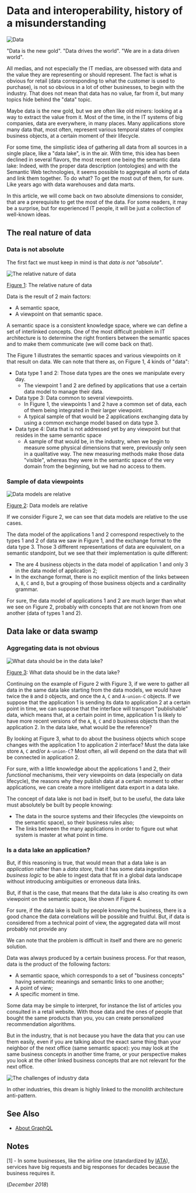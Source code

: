 # Data and interoperability, history of a misunderstanding

![Data](../images/data.jpg) 

"Data is the new gold". "Data drives the world". "We are in a data driven world".

All medias, and not especially the IT medias, are obsessed with data and the value they are representing or should represent. The fact is what is obvious for retail (data corresponding to what the customer is used to purchase), is not so obvious in a lot of other businesses, to begin with the industry. That does not mean that data has no value, far from it, but many topics hide behind the "data" topic.

Maybe data is the new gold, but we are often like old miners: looking at a way to extract the value from it. Most of the time, in the IT systems of big companies, data are everywhere, in many places. Many applications store many data  that, most often, represent various temporal states of complex business objects, at a certain moment of their lifecycle.

For some time, the simplistic idea of gathering all data from all sources in a single place, like a "data lake", is in the air. With time, this idea has been declined in several flavors, the most recent one being the semantic data lake: Indeed, with the proper data description (ontologies) and with the Semantic Web technologies, it seems possible to aggregate all sorts of data and link them together. To do what? To get the most out of them, for sure. Like years ago with data warehouses and data marts.

In this article, we will come back on two absolute dimensions to consider, that are a prerequisite to get the most of the data. For some readers, it may be a surprise, but for experienced IT people, it will be just a collection of well-known ideas.

## The real nature of data

### Data is not absolute

The first fact we must keep in mind is that *data is not "absolute"*.

![The relative nature of data](../yed/industry-data.png)

<u>Figure 1</u>: The relative nature of data

Data is the result of 2 main factors:

* A semantic space,
* A viewpoint on that semantic space.

A semantic space is a consistent knowledge space, where we can define a set of interlinked concepts. One of the most difficult problem in IT architecture is to determine the right frontiers between the semantic spaces and to make them communicate (we will come back on that).

The Figure 1 illustrates the semantic spaces and various viewpoints on it that result on data. We can note that there as, on Figure 1, 4 kinds of "data":

* Data type 1 and 2: Those data types are the ones we manipulate every day.
  * The viewpoint 1 and 2 are defined by applications that use a certain data model to manage their data.
* Data type 3: Data common to several viewpoints.
  * In Figure 1, the viewpoints 1 and 2 have a common set of data, each of them being integrated in their larger viewpoint.
  * A typical sample of that would be 2 applications exchanging data by using a common exchange model based on data type 3.
* Data type 4: Data that is not addressed yet by any viewpoint but that resides in the same semantic space
  * A sample of that would be, in the industry, when we begin to measure some physical dimensions that were, previously only seen in a qualitative way. The new measuring methods make those data "visible", whereas they were in the semantic space of the very domain from the beginning, but we had no access to them.

### Sample of data viewpoints

![Data models are relative](../yed/stubs01.png)

<u>Figure 2</u>: Data models are relative

If we consider Figure 2, we can see that data models are relative to the use cases.

The data model of the applications 1 and 2 correspond respectively to the types 1 and 2 of data we saw in Figure 1, and the exchange format to the data type 3. Those 3 different representations of data are equivalent, on a semantic standpoint, but we see that their implementation is quite different:

* The are 4 business objects in the data model of application 1 and only 3 in the data model of application 2;
* In the exchange format, there is no explicit mention of the links between ```A```, ```B```, ```C``` and ```D```, but a grouping of those business objects and a cardinality grammar.

For sure, the data model of applications 1 and 2 are much larger than what we see on Figure 2, probably with concepts that are not known from one another (data of types 1 and 2).

## Data lake or data swamp

### Aggregating data is not obvious

![What data should be in the data lake?](../yed/stubs02.png)

<u>Figure 3</u>: What data should be in the data lake?

Continuing on the example of Figure 2 with Figure 3, if we were to gather all data in the same data lake starting from the data models, we would have twice the ```B``` and ```D``` objects, and once the ```A```, ```C``` and ```A-union-C``` objects. If we suppose that the application 1 is sending its data to application 2 at a certain point in time, we can suppose that the interface will transport "publishable" data, which means that, at a certain point in time, application 1 is likely to have more recent versions of the ```A```, ```B```, ```C``` and ```D``` business objects than the application 2. In the data lake, what would be the reference?

By looking at Figure 3, what to do about the business objects which scope changes with the application 1 to application 2 interface? Must the data lake store ```A```, ```C``` and/or ```A-union-C```? Most often, all will depend on the data that will be connected in application 2.

For sure, with a little knowledge about the applications 1 and 2, their *functional* mechanisms, their very viewpoints on data (especially on data lifecycle), the reasons why they publish data at a certain moment to other applications, we can create a more intelligent data export in a data lake.

The concept of data lake is not bad in itself, but to be useful, the data lake must absolutely be built by people knowing:

* The data in the source systems and their lifecycles (the viewpoints on the semantic space), so their business rules also;
* The links between the many applications in order to figure out what system is master at what point in time.

### Is a data lake an application?

But, if this reasoning is true, that would mean that a data lake is an *application* rather than a *data store*, that it has some data ingestion *business logic* to be able to ingest data that fit in a global data landscape without introducing ambiguities or erroneous data links.

But, if that is the case, that means that the data lake is also creating its own viewpoint on the semantic space, like shown if Figure 4.


For sure, if the data lake is built by people knowing the business, there is a good chance the data correlations will be possible and fruitful. But, if data is considered from a technical point of view, the aggregated data will most probably not provide any



We can note that the problem is difficult in itself and there are no generic solution.



Data was always produced by a certain business process. For that reason, data is the product of the following factors:

  * A semantic space, which corresponds to a set of "business concepts" having semantic meanings and semantic links to one another;
  * A point of view;
  * A specific moment in time.

Some data may be simple to interpret, for instance the list of articles you consulted in a retail website. With those data and the ones of people that bought the same products than you, you can create personalized recommendation algorithms.

But in the industry, that is not because you have the data that you can use them easily, even if you are talking about the exact same thing than your neighbor of the next office (same semantic space): you may look at the same business concepts in another time frame, or your perspective makes you look at the other linked business concepts that are not relevant for the next office.


![The challenges of industry data](../yed/industry-data2.png) 


In other industries, this dream is highly linked to the monolith architecture anti-pattern.




## See Also

 * [About GraphQL](graphql-web-services.md)

## Notes

[1] - In some businesses, like the airline one (standardized by [IATA](https://www.iata.org)), services have big requests and big responses for decades because the business requires it.

(*December 2018*)


